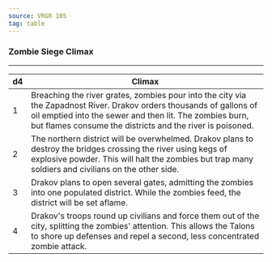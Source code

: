 ```yaml
---
source: VRGR 105
tag: table
---
```


### Zombie Siege Climax
---
|d4|Climax|
|----|------------|
|1|Breaching the river grates, zombies pour into the city via the Zapadnost River. Drakov orders thousands of gallons of oil emptied into the sewer and then lit. The zombies burn, but flames consume the districts and the river is poisoned.|
|2|The northern district will be overwhelmed. Drakov plans to destroy the bridges crossing the river using kegs of explosive powder. This will halt the zombies but trap many soldiers and civilians on the other side.|
|3|Drakov plans to open several gates, admitting the zombies into one populated district. While the zombies feed, the district will be set aflame.|
|4|Drakov's troops round up civilians and force them out of the city, splitting the zombies' attention. This allows the Talons to shore up defenses and repel a second, less concentrated zombie attack.|
